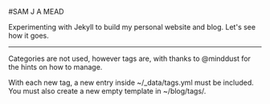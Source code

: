 #SAM J A MEAD

Experimenting with Jekyll to build my personal website and blog. Let's see how it goes.

---

Categories are not used, however tags are, with thanks to @minddust for the hints on how to manage.

With each new tag, a new entry inside ~/_data/tags.yml must be included. You must also create a new empty template in ~/blog/tags/.
